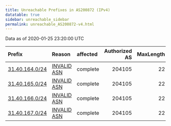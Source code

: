 ```yaml
---
title: Unreachable Prefixes in AS200872 (IPv4)
datatable: true
sidebar: unreachable_sidebar
permalink: unreachable_AS200872-v4.html
---
```


Data as of 2020-01-25 23:20:00 UTC


<div class="datatable-begin"></div>

| Prefix                                                 | Reason                                                                                                 | affected   |   Authorized AS |   MaxLength | Anchor                                         |   unreachable /24s |
|:-------------------------------------------------------|:-------------------------------------------------------------------------------------------------------|:-----------|----------------:|------------:|:-----------------------------------------------|-------------------:|
| [31.40.164.0/24](https://stat.ripe.net/31.40.164.0/24) | [INVALID ASN](https://rpki-validator.ripe.net/announcement-preview?asn=AS200872&prefix=31.40.164.0/24) | complete   |          204105 |          22 | [RIPE](unreachable_RIPE_NCC_RPKI_Root-v4.html) |                  1 |
| [31.40.165.0/24](https://stat.ripe.net/31.40.165.0/24) | [INVALID ASN](https://rpki-validator.ripe.net/announcement-preview?asn=AS200872&prefix=31.40.165.0/24) | complete   |          204105 |          22 | [RIPE](unreachable_RIPE_NCC_RPKI_Root-v4.html) |                  1 |
| [31.40.166.0/24](https://stat.ripe.net/31.40.166.0/24) | [INVALID ASN](https://rpki-validator.ripe.net/announcement-preview?asn=AS200872&prefix=31.40.166.0/24) | complete   |          204105 |          22 | [RIPE](unreachable_RIPE_NCC_RPKI_Root-v4.html) |                  1 |
| [31.40.167.0/24](https://stat.ripe.net/31.40.167.0/24) | [INVALID ASN](https://rpki-validator.ripe.net/announcement-preview?asn=AS200872&prefix=31.40.167.0/24) | complete   |          204105 |          22 | [RIPE](unreachable_RIPE_NCC_RPKI_Root-v4.html) |                  1 |

<div class="datatable-end"></div>